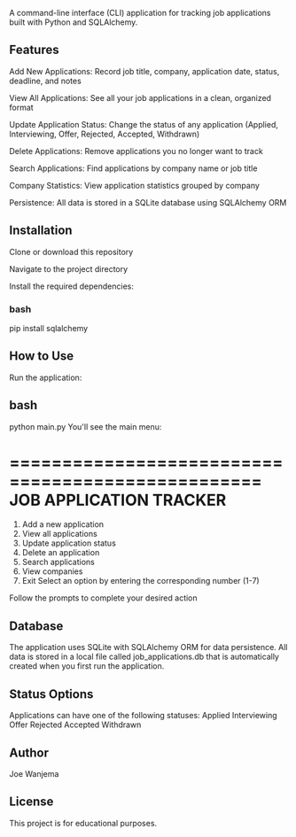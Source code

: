 A command-line interface (CLI) application for tracking job applications built with Python and SQLAlchemy.

## Features
Add New Applications: Record job title, company, application date, status, deadline, and notes

View All Applications: See all your job applications in a clean, organized format

Update Application Status: Change the status of any application (Applied, Interviewing, Offer, Rejected, Accepted, Withdrawn)

Delete Applications: Remove applications you no longer want to track

Search Applications: Find applications by company name or job title

Company Statistics: View application statistics grouped by company

Persistence: All data is stored in a SQLite database using SQLAlchemy ORM

## Installation
Clone or download this repository

Navigate to the project directory

Install the required dependencies:

### bash
pip install sqlalchemy

## How to Use
Run the application:

## bash
python main.py
You'll see the main menu:

==================================================
      JOB APPLICATION TRACKER
==================================================
1. Add a new application
2. View all applications
3. Update application status
4. Delete an application
5. Search applications
6. View companies
7. Exit
Select an option by entering the corresponding number (1-7)

Follow the prompts to complete your desired action

## Database
The application uses SQLite with SQLAlchemy ORM for data persistence. All data is stored in a local file called job_applications.db that is automatically created when you first run the application.

## Status Options
Applications can have one of the following statuses:
Applied
Interviewing
Offer
Rejected
Accepted
Withdrawn

## Author
Joe Wanjema

## License
This project is for educational purposes.
